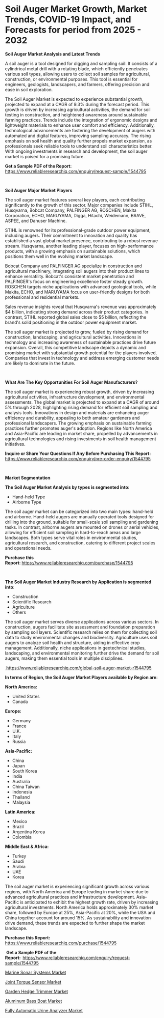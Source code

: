 <p><h1>Soil Auger Market Growth, Market Trends, COVID-19 Impact, and Forecasts for period from 2025 - 2032</h1></p><p><strong>Soil Auger Market Analysis and Latest Trends</strong></p>
<p><p>A soil auger is a tool designed for digging and sampling soil. It consists of a cylindrical metal drill with a rotating blade, which efficiently penetrates various soil types, allowing users to collect soil samples for agricultural, construction, or environmental purposes. This tool is essential for engineers, geologists, landscapers, and farmers, offering precision and ease in soil exploration.</p><p>The Soil Auger Market is expected to experience substantial growth, projected to expand at a CAGR of 9.3% during the forecast period. This growth is driven by increasing agricultural activities, the demand for soil testing in construction, and heightened awareness around sustainable farming practices. Trends include the integration of ergonomic designs and lightweight materials to enhance user comfort and efficiency. Additionally, technological advancements are fostering the development of augers with automated and digital features, improving sampling accuracy. The rising emphasis on soil health and quality further propels market expansion, as professionals seek reliable tools to understand soil characteristics better. With ongoing investments in research and development, the soil auger market is poised for a promising future.</p></p>
<p><strong>Get a Sample PDF of the Report:&nbsp;</strong> <a href="https://www.reliableresearchiq.com/enquiry/request-sample/1544795?utm_campaign=1121&utm_medium=2&utm_source=Github&utm_content=ia&utm_term=08042025&utm_id=soil-auger">https://www.reliableresearchiq.com/enquiry/request-sample/1544795</a></p>
<p>&nbsp;</p>
<p><strong>Soil Auger Major Market Players</strong></p>
<p><p>The soil auger market features several key players, each contributing significantly to the growth of this sector. Major companies include STIHL, Husqvarna, Bobcat Company, PALFINGER AG, ROSCHEN, Makita Corporation, ECHO, MARUYAMA, Digga, Hitachi, Weidemann, BRAVE, ASPEE, and Danuser Machine.</p><p>STIHL is renowned for its professional-grade outdoor power equipment, including augers. Their commitment to innovation and quality has established a vast global market presence, contributing to a robust revenue stream. Husqvarna, another leading player, focuses on high-performance products, with a growing emphasis on sustainable solutions, which positions them well in the evolving market landscape.</p><p>Bobcat Company and PALFINGER AG specialize in construction and agricultural machinery, integrating soil augers into their product lines to enhance versatility. Bobcat's consistent market penetration and PALFINGER's focus on engineering excellence foster steady growth. ROSCHEN targets niche applications with advanced geological tools, while Makita, ECHO, and MARUYAMA focus on user-friendly designs for both professional and residential markets.</p><p>Sales revenue insights reveal that Husqvarna's revenue was approximately $4 billion, indicating strong demand across their product categories. In contrast, STIHL reported global sales close to $5 billion, reflecting the brand's solid positioning in the outdoor power equipment market.</p><p>The soil auger market is projected to grow, fueled by rising demand for construction, landscaping, and agricultural activities. Innovations in technology and increasing awareness of sustainable practices drive future expansion. Overall, this competitive landscape depicts a dynamic and promising market with substantial growth potential for the players involved. Companies that invest in technology and address emerging customer needs are likely to dominate in the future.</p></p>
<p>&nbsp;</p>
<p><strong>What Are The Key Opportunities For Soil Auger Manufacturers?</strong></p>
<p><p>The soil auger market is experiencing robust growth, driven by increasing agricultural activities, infrastructure development, and environmental assessments. The global market is projected to expand at a CAGR of around 5% through 2028, highlighting rising demand for efficient soil sampling and analysis tools. Innovations in design and materials are enhancing auger efficiency and durability, appealing to both amateur gardeners and professional landscapers. The growing emphasis on sustainable farming practices further promotes auger's adoption. Regions like North America and Asia-Pacific are leading in market share, propelled by advancements in agricultural technologies and rising investments in soil health management initiatives.</p></p>
<p><strong>Inquire or Share Your Questions If Any Before Purchasing This Report:</strong> <a href="https://www.reliableresearchiq.com/enquiry/pre-order-enquiry/1544795?utm_campaign=1121&utm_medium=2&utm_source=Github&utm_content=ia&utm_term=08042025&utm_id=soil-auger">https://www.reliableresearchiq.com/enquiry/pre-order-enquiry/1544795</a></p>
<p>&nbsp;</p>
<p><strong>Market Segmentation</strong></p>
<p><strong>The Soil Auger Market Analysis by types is segmented into:</strong></p>
<p><ul><li>Hand-held Type</li><li>Airborne Type</li></ul></p>
<p><p>The soil auger market can be categorized into two main types: hand-held and airborne. Hand-held augers are manually operated tools designed for drilling into the ground, suitable for small-scale soil sampling and gardening tasks. In contrast, airborne augers are mounted on drones or aerial vehicles, allowing for efficient soil sampling in hard-to-reach areas and large landscapes. Both types serve vital roles in environmental studies, agricultural research, and construction, catering to different project scales and operational needs.</p></p>
<p><strong>Purchase this Report:&nbsp;</strong><a href="https://www.reliableresearchiq.com/purchase/1544795?utm_campaign=1121&utm_medium=2&utm_source=Github&utm_content=ia&utm_term=08042025&utm_id=soil-auger">https://www.reliableresearchiq.com/purchase/1544795</a></p>
<p>&nbsp;</p>
<p><strong>The Soil Auger Market Industry Research by Application is segmented into:</strong></p>
<p><ul><li>Construction</li><li>Scientific Research</li><li>Agriculture</li><li>Others</li></ul></p>
<p><p>The soil auger market serves diverse applications across various sectors. In construction, augers facilitate site assessment and foundation preparation by sampling soil layers. Scientific research relies on them for collecting soil data to study environmental changes and biodiversity. Agriculture uses soil augers to analyze soil health and structure, aiding in effective crop management. Additionally, niche applications in geotechnical studies, landscaping, and environmental monitoring further drive the demand for soil augers, making them essential tools in multiple disciplines.</p></p>
<p><a href="https://www.reliableresearchiq.com/global-soil-auger-market-r1544795?utm_campaign=1121&utm_medium=2&utm_source=Github&utm_content=ia&utm_term=08042025&utm_id=soil-auger">&nbsp;https://www.reliableresearchiq.com/global-soil-auger-market-r1544795</a></p>
<p><strong>In terms of Region, the Soil Auger Market Players available by Region are:</strong></p>
<p>
    <p> <strong> North America: </strong>
        <ul>
            <li>United States</li>
            <li>Canada</li>
        </ul>
        </p> 
    <p> <strong> Europe: </strong>
        <ul>
            <li>Germany</li>
            <li>France</li>
            <li>U.K.</li>
            <li>Italy</li>
            <li>Russia</li>
        </ul>
        </p> 
    <p> <strong> Asia-Pacific: </strong>
        <ul>
            <li>China</li>
            <li>Japan</li>
            <li>South Korea</li>
            <li>India</li>
            <li>Australia</li>
            <li>China Taiwan</li>
            <li>Indonesia</li>
            <li>Thailand</li>
            <li>Malaysia</li>
        </ul>
        </p> 
    <p> <strong> Latin America: </strong>
        <ul>
            <li>Mexico</li>
            <li>Brazil</li>
            <li>Argentina Korea</li>
            <li>Colombia</li>
        </ul>
        </p> 
    <p> <strong> Middle East & Africa: </strong>
        <ul>
            <li>Turkey</li>
            <li>Saudi</li>
            <li>Arabia</li>
            <li>UAE</li>
            <li>Korea</li>
        </ul>
    </p>
    </p>
<p><p>The soil auger market is experiencing significant growth across various regions, with North America and Europe leading in market share due to advanced agricultural practices and infrastructure development. Asia-Pacific is anticipated to exhibit the highest growth rate, driven by increasing agricultural investments. North America holds approximately 30% market share, followed by Europe at 25%, Asia-Pacific at 20%, while the USA and China together account for around 15%. As sustainability and innovation drive demand, these trends are expected to further shape the market landscape.</p></p>
<p><strong>Purchase this Report: </strong><a href="https://www.reliableresearchiq.com/purchase/1544795?utm_campaign=1121&utm_medium=2&utm_source=Github&utm_content=ia&utm_term=08042025&utm_id=soil-auger">https://www.reliableresearchiq.com/purchase/1544795</a></p>
<p>&nbsp;<strong>Get a Sample PDF of the Report:&nbsp;&nbsp;</strong><a href="https://www.reliableresearchiq.com/enquiry/request-sample/1544795?utm_campaign=1121&utm_medium=2&utm_source=Github&utm_content=ia&utm_term=08042025&utm_id=soil-auger">https://www.reliableresearchiq.com/enquiry/request-sample/1544795</a></p>
<p><strong></strong></p>
<p><p><a href="https://github.com/marlanamarvn/Market-Research-Report-List-1/blob/main/marine-sonar-systems-market.md?utm_campaign=1121&utm_medium=2&utm_source=Github&utm_content=ia&utm_term=08042025&utm_id=soil-auger">Marine Sonar Systems Market</a></p><p><a href="https://github.com/XavierTyler76/Market-Research-Report-List-1/blob/main/joint-torque-sensor-market.md?utm_campaign=1121&utm_medium=2&utm_source=Github&utm_content=ia&utm_term=08042025&utm_id=soil-auger">Joint Torque Sensor Market</a></p><p><a href="https://github.com/castoriffic/Market-Research-Report-List-6/blob/main/garden-hedge-trimmer-market.md?utm_campaign=1121&utm_medium=2&utm_source=Github&utm_content=ia&utm_term=08042025&utm_id=soil-auger">Garden Hedge Trimmer Market</a></p><p><a href="https://github.com/mookiesville/Market-Research-Report-List-1/blob/main/aluminum-bass-boat-market.md?utm_campaign=1121&utm_medium=2&utm_source=Github&utm_content=ia&utm_term=08042025&utm_id=soil-auger">Aluminum Bass Boat Market</a></p><p><a href="https://github.com/willjis/Market-Research-Report-List-1/blob/main/fully-automatic-urine-analyzer-market.md?utm_campaign=1121&utm_medium=2&utm_source=Github&utm_content=ia&utm_term=08042025&utm_id=soil-auger">Fully Automatic Urine Analyzer Market</a></p></p>